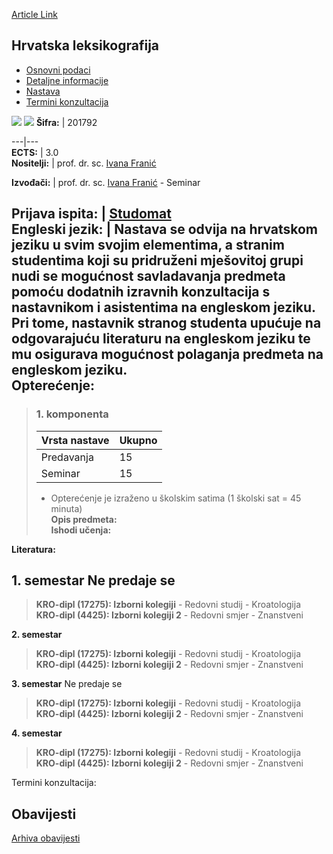 [Article Link](https://www.fhs.hr/predmet/hrvlek)

## Hrvatska leksikografija
  * [Osnovni podaci](https://www.fhs.hr/predmet/hrvlek#v1id-904819_328000_1_0 "Osnovni podaci")
  * [Detaljne informacije](https://www.fhs.hr/predmet/hrvlek#v1id-904819_328000_1_1 "Detaljne informacije")
  * [Nastava](https://www.fhs.hr/predmet/hrvlek#v1id-904819_328000_1_2 "Nastava")
  * [Termini konzultacija](https://www.fhs.hr/predmet/hrvlek#v1id-904819_328000_1_3 "Termini konzultacija")


[![](https://www.fhs.hr/img/flags/gif/hr.gif)](https://www.fhs.hr/predmet/hrvlek) [![](https://www.fhs.hr/img/flags/gif/gb.gif)](https://www.fhs.hr/en/course/crolex)
**Šifra:** |  201792  
  
---|---  
**ECTS:** |  3.0   
**Nositelji:** |  prof. dr. sc. [Ivana Franić](https://www.fhs.hr/djelatnik/ivana.franic)   
  
**Izvođači:** |  prof. dr. sc. [Ivana Franić](https://www.fhs.hr/djelatnik/ivana.franic) - Seminar  
  
**Prijava ispita:** |  [Studomat](http://www.isvu.hr/studomat)  
**Engleski jezik:** |  Nastava se odvija na hrvatskom jeziku u svim svojim elementima, a stranim studentima koji su pridruženi mješovitoj grupi nudi se mogućnost savladavanja predmeta pomoću dodatnih izravnih konzultacija s nastavnikom i asistentima na engleskom jeziku. Pri tome, nastavnik stranog studenta upućuje na odgovarajuću literaturu na engleskom jeziku te mu osigurava mogućnost polaganja predmeta na engleskom jeziku.   
**Opterećenje:**  
---  
> ### 1. komponenta
> | Vrsta nastave | Ukupno  
> ---|---  
> Predavanja | 15  
> Seminar | 15  
> * Opterećenje je izraženo u školskim satima (1 školski sat = 45 minuta)   
**Opis predmeta:**  
> **Ishodi učenja:**  

  
**Literatura:**  

  
**1. semestar** Ne predaje se  
---  
> **KRO-dipl (17275): Izborni kolegiji** - Redovni studij - Kroatologija  
>  **KRO-dipl (4425): Izborni kolegiji 2** - Redovni smjer - Znanstveni  
>   
  
**2. semestar**  
> **KRO-dipl (17275): Izborni kolegiji** - Redovni studij - Kroatologija  
>  **KRO-dipl (4425): Izborni kolegiji 2** - Redovni smjer - Znanstveni  
>   
  
**3. semestar** Ne predaje se  
> **KRO-dipl (17275): Izborni kolegiji** - Redovni studij - Kroatologija  
>  **KRO-dipl (4425): Izborni kolegiji 2** - Redovni smjer - Znanstveni  
>   
  
**4. semestar**  
> **KRO-dipl (17275): Izborni kolegiji** - Redovni studij - Kroatologija  
>  **KRO-dipl (4425): Izborni kolegiji 2** - Redovni smjer - Znanstveni  
>   
Termini konzultacija: 


## Obavijesti
[Arhiva obavijesti](https://www.fhs.hr/predmet/hrvlek?@=218kx#news_116468 "Arhiva obavijesti")
